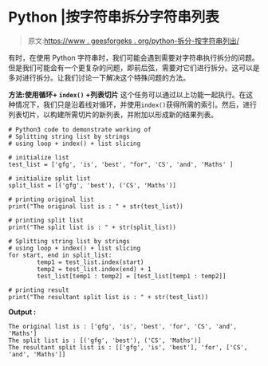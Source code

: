 # Python |按字符串拆分字符串列表

> 原文:[https://www . geesforgeks . org/python-拆分-按字符串列出/](https://www.geeksforgeeks.org/python-splitting-string-list-by-strings/)

有时，在使用 Python 字符串时，我们可能会遇到需要对字符串执行拆分的问题。但是我们可能会有一个更复杂的问题，即前后弦，需要对它们进行拆分。这可以是多对进行拆分。让我们讨论一下解决这个特殊问题的方法。

**方法:使用循环+ `index()` +列表切片**
这个任务可以通过以上功能一起执行。在这种情况下，我们只是沿着线对循环，并使用`index()`获得所需的索引。然后，进行列表切片，以构建所需切片的新列表，并附加以形成新的结果列表。

```
# Python3 code to demonstrate working of
# Splitting string list by strings
# using loop + index() + list slicing

# initialize list
test_list = ['gfg', 'is', 'best', "for", 'CS', 'and', 'Maths' ]

# initialize split list
split_list = [('gfg', 'best'), ('CS', 'Maths')]

# printing original list
print("The original list is : " + str(test_list))

# printing split list 
print("The split list is : " + str(split_list))

# Splitting string list by strings
# using loop + index() + list slicing
for start, end in split_list:
        temp1 = test_list.index(start)
        temp2 = test_list.index(end) + 1
        test_list[temp1 : temp2] = [test_list[temp1 : temp2]]

# printing result
print("The resultant split list is : " + str(test_list))
```

**Output :**

```
The original list is : ['gfg', 'is', 'best', 'for', 'CS', 'and', 'Maths']
The split list is : [('gfg', 'best'), ('CS', 'Maths')]
The resultant split list is : [['gfg', 'is', 'best'], 'for', ['CS', 'and', 'Maths']]

```